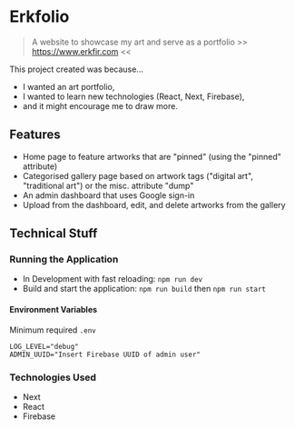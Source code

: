 # Erkfolio

> A website to showcase my art and serve as a portfolio >> https://www.erkfir.com <<

This project created was because...
- I wanted an art portfolio,
- I wanted to learn new technologies (React, Next, Firebase),
- and it might encourage me to draw more.

## Features
- Home page to feature artworks that are "pinned" (using the "pinned" attribute)
- Categorised gallery page based on artwork tags ("digital art", "traditional art") or the misc. attribute "dump"
- An admin dashboard that uses Google sign-in
- Upload from the dashboard, edit, and delete artworks from the gallery


## Technical Stuff
### Running the Application
- In Development with fast reloading: `npm run dev`
- Build and start the application: `npm run build` then `npm run start`

#### Environment Variables
Minimum required `.env`

```
LOG_LEVEL="debug"
ADMIN_UUID="Insert Firebase UUID of admin user"
```

### Technologies Used
- Next
- React
- Firebase
